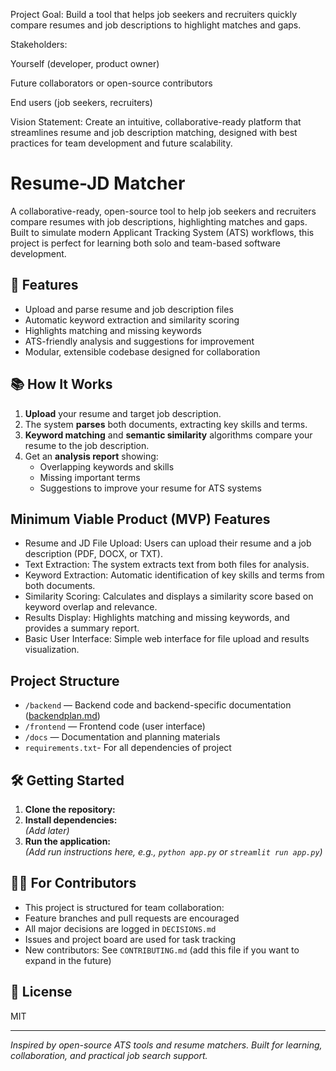 Project Goal:
Build a tool that helps job seekers and recruiters quickly compare resumes and job descriptions to highlight matches and gaps.

Stakeholders:

Yourself (developer, product owner)

Future collaborators or open-source contributors

End users (job seekers, recruiters)

Vision Statement:
Create an intuitive, collaborative-ready platform that streamlines resume and job description matching, designed with best practices for team development and future scalability.
# Resume-JD Matcher

A collaborative-ready, open-source tool to help job seekers and recruiters compare resumes with job descriptions, highlighting matches and gaps. Built to simulate modern Applicant Tracking System (ATS) workflows, this project is perfect for learning both solo and team-based software development.

## 🚀 Features

- Upload and parse resume and job description files
- Automatic keyword extraction and similarity scoring
- Highlights matching and missing keywords
- ATS-friendly analysis and suggestions for improvement
- Modular, extensible codebase designed for collaboration

## 📚 How It Works

1. **Upload** your resume and target job description.
2. The system **parses** both documents, extracting key skills and terms.
3. **Keyword matching** and **semantic similarity** algorithms compare your resume to the job description.
4. Get an **analysis report** showing:
   - Overlapping keywords and skills
   - Missing important terms
   - Suggestions to improve your resume for ATS systems

## Minimum Viable Product (MVP) Features

- Resume and JD File Upload: Users can upload their resume and a job description (PDF, DOCX, or TXT).
- Text Extraction: The system extracts text from both files for analysis.
- Keyword Extraction: Automatic identification of key skills and terms from both documents.
- Similarity Scoring: Calculates and displays a similarity score based on keyword overlap and relevance.
- Results Display: Highlights matching and missing keywords, and provides a summary report.
- Basic User Interface: Simple web interface for file upload and results visualization.

## Project Structure

- `/backend` — Backend code and backend-specific documentation ([backendplan.md](./backend/backendplan.md))
- `/frontend` — Frontend code (user interface)
- `/docs` — Documentation and planning materials
- `requirements.txt`- For all dependencies of project
  




## 🛠️ Getting Started

1. **Clone the repository:**
2. **Install dependencies:**  
*(Add later)*
3. **Run the application:**  
*(Add run instructions here, e.g., `python app.py` or `streamlit run app.py`)*

## 🧑‍💻 For Contributors

- This project is structured for team collaboration:
- Feature branches and pull requests are encouraged
- All major decisions are logged in `DECISIONS.md`
- Issues and project board are used for task tracking
- New contributors: See `CONTRIBUTING.md` (add this file if you want to expand in the future)

## 📄 License

MIT

---

*Inspired by open-source ATS tools and resume matchers. Built for learning, collaboration, and practical job search support.*  
